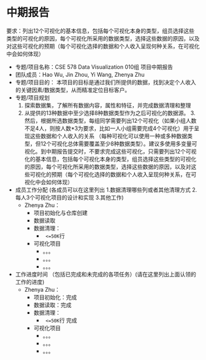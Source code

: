 # 中期报告

要求：列出12个可视化的基本信息，包括每个可视化本身的类型，组员选择这些类型的可视化的原因，每个可视化所采用的数据类型，选择这些数据的原因，以及对这些可视化的预期（每个可视化选择的数据和个人收入呈现何种关系，在可视化中会如何体现）

- 专题/项目名称：CSE 578 Data Visualization 010组 项目中期报告
- 团队成员：Hao Wu, Jin Zhou, Yi Wang, Zhenya Zhu
- 专题/项目目的： 本项目的目标是通过我们所提供的数据，找到决定个人收入的关键因素/数据类型，从而精准定位目标客户。
- 专题/项目规划  
    1. 探索数据集，了解所有数据内容，属性和特征，并完成数据清理和整理
    2. 从提供的13种数据中至少选择8种数据类型作为之后可视化的数据源。
    3.然后，根据所选数据类型，每组同学需要列出12个可视化（如果小组人数不足4人，则按人数*3为要求，比如一人小组需要完成4个可视化）用于呈现这些数据和个人收入的关系 （每种可视化可以使用一种或多种数据类型，但12个可视化总体需要覆盖至少8种数据类型）。建议多使用多变量可视化。到中期报告提交时，不要求完成这些可视化，只需要列出12个可视化的基本信息，包括每个可视化本身的类型，组员选择这些类型的可视化的原因，每个可视化所采用的数据类型，选择这些数据的原因，以及对这些可视化的预期（每个可视化选择的数据和个人收入呈现何种关系，在可视化中会如何体现）
- 成员工作分配 (各成员可以在这里列出 1.数据清理哪些列或者其他清理方式  2.每人3个可视化项目的设计和实现 3.其他工作)
    - Zhenya Zhu：
        - 项目初始化与仓库创建
        - 数据读取
        - 数据清理：
            - ` <=50K`行 
        - 可视化项目
            - 。。。
            - 。。。
            - 。。。
- 工作进度时间 （包括已完成和未完成的各项任务）(请在这里列出上面认领的工作的进度)
    - Zhenya Zhu：
        - 项目初始化：完成
        - 数据读取：完成
        - 数据清理：
            - ` <=50K`行 完成
        - 可视化项目
            - 。。。
            - 。。。
            - 。。。
    